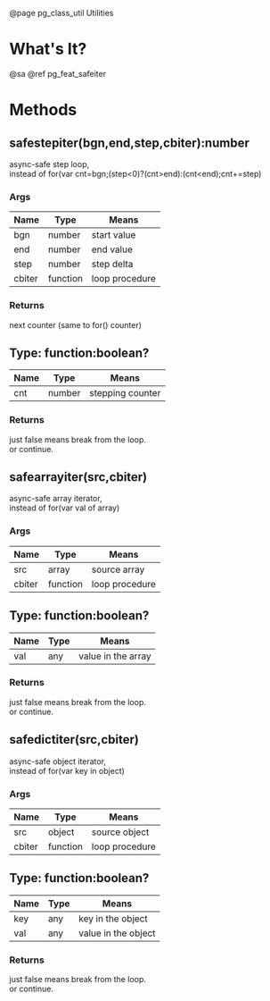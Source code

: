 ﻿@page pg_class_util Utilities

# What's It?

@sa @ref pg_feat_safeiter


# Methods


## safestepiter(bgn,end,step,cbiter):number

async-safe step loop,  
instead of for(var cnt=bgn;(step<0)?(cnt>end):(cnt<end);cnt+=step)  

### Args

Name | Type | Means
-----|------|------
bgn | number | start value
end | number | end value
step | number | step delta
cbiter | function<StepIter> | loop procedure

### Returns

next counter (same to for() counter)

## Type: function<StepIter>:boolean?

Name | Type | Means
-----|------|------
cnt | number | stepping counter

### Returns

just false means break from the loop.  
or continue.  

## safearrayiter(src,cbiter)

async-safe array iterator,  
instead of for(var val of array)  

### Args

Name | Type | Means
-----|------|------
src | array | source array
cbiter | function<ArrayIter> | loop procedure

## Type: function<ArrayIter>:boolean?

Name | Type | Means
-----|------|------
val | any | value in the array

### Returns

just false means break from the loop.  
or continue.  


## safedictiter(src,cbiter)

async-safe object iterator,  
instead of for(var key in object)  

### Args

Name | Type | Means
-----|------|------
src | object | source object
cbiter | function<DictIter> | loop procedure

## Type: function<DictIter>:boolean?

Name | Type | Means
-----|------|------
key | any | key in the object
val | any | value in the object

### Returns

just false means break from the loop.  
or continue.  

